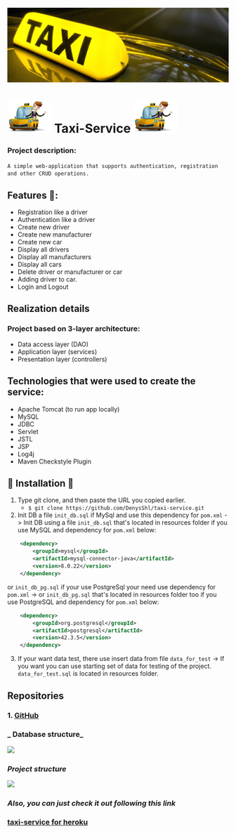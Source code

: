 ![](screenshots/taxi_v.png)
# ![](screenshots/car100.png) Taxi-Service ![](screenshots/car100.png)

### Project description:

```A simple web-application that supports authentication, registration and other CRUD operations.```

## Features 👀️:

- Registration like a driver
- Authentication like a driver
- Create new driver
- Create new manufacturer
- Create new car
- Display all drivers
- Display all manufacturers
- Display all cars
- Delete driver or manufacturer or car
- Adding driver to car.
- Login and Logout

## Realization details
### Project based on 3-layer architecture:
 - Data access layer (DAO)
 - Application layer (services)
 - Presentation layer (controllers)

## Technologies that were used to create the service:
 - Apache Tomcat (to run app locally)
 - MySQL
 - JDBC
 - Servlet
 - JSTL
 - JSP
 - Log4j
 - Maven Checkstyle Plugin

## 🚀️ Installation 🚀️

1. Type git clone, and then paste the URL you copied earlier.
   - `$ git clone https://github.com/DenysShl/taxi-service.git`
2. Init DB a file `init_db.sql` if MySql and use this dependency 
for `pom.xml` -> Init DB using a file `init_db.sql` that's located in resources folder if you use MySQL and dependency for `pom.xml` 
below:
````xml
    <dependency>
        <groupId>mysql</groupId>
        <artifactId>mysql-connector-java</artifactId>
        <version>8.0.22</version>
    </dependency>
````

or `init_db_pg.sql` if your use PostgreSql your need use dependency for `pom.xml` -> or `init_db_pg.sql` that's located in resources folder too if you use PostgreSQL and dependency for `pom.xml` 
below:

````xml
    <dependency>
        <groupId>org.postgresql</groupId>
        <artifactId>postgresql</artifactId>
        <version>42.3.5</version>
    </dependency>
````

3. If your want data test, there use insert data from file `data_for_test`  -> If you want you can use starting set of data for testing of the project. `data_for_test.sql` is located in resources folder.

## Repositories
### 1. [GitHub](https://github.com/DenysShl/taxi-service3.git)


### _ Database structure_
![](screenshots/structure_db.png)

### _Project structure_
![](screenshots/structure_project.png)

### _Also, you can just check it out following this link_
### [taxi-service for heroku](https://github.com/DenysShl/taxi-service3.git)
